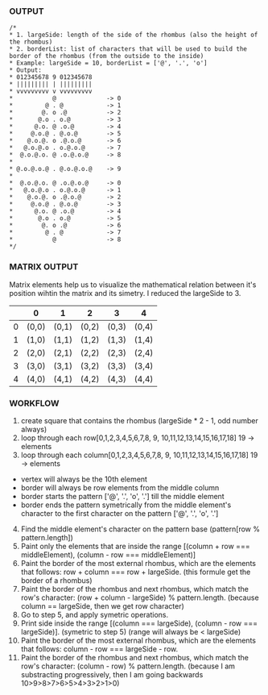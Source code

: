### OUTPUT
```
/*
* 1. largeSide: length of the side of the rhombus (also the height of the rhombus)
* 2. borderList: list of characters that will be used to build the border of the rhombus (from the outside to the inside)
* Example: largeSide = 10, borderList = ['@', '.', 'o']
* Output:
* 012345678 9 012345678
* ||||||||| | |||||||||
* vvvvvvvvv v vvvvvvvvv
*           @              -> 0
*         @ . @            -> 1
*        @. o .@           -> 2
*       @.o . o.@          -> 3
*      @.o. @ .o.@         -> 4
*     @.o.@ . @.o.@        -> 5
*    @.o.@. o .@.o.@       -> 6
*   @.o.@.o . o.@.o.@      -> 7
*  @.o.@.o. @ .o.@.o.@     -> 8
*
* @.o.@.o.@ . @.o.@.o.@    -> 9
*
*  @.o.@.o. @ .o.@.o.@     -> 0
*   @.o.@.o . o.@.o.@      -> 1
*    @.o.@. o .@.o.@       -> 2
*     @.o.@ . @.o.@        -> 3
*      @.o. @ .o.@         -> 4
*       @.o . o.@          -> 5
*        @. o .@           -> 6
*         @ . @            -> 7
*           @              -> 8
*/
```

### MATRIX OUTPUT
Matrix elements help us to visualize the mathematical relation between it's position wihtin the matrix and its simetry.
I reduced the largeSide to 3.

|   | 0   | 1   | 2   | 3   | 4   |
|---|:---:|:---:|:---:|:---:|:---:|
| 0 | (0,0) | (0,1) | (0,2) | (0,3) | (0,4) |
| 1 | (1,0) | (1,1) | (1,2) | (1,3) | (1,4) |
| 2 | (2,0) | (2,1) | (2,2) | (2,3) | (2,4) |
| 3 | (3,0) | (3,1) | (3,2) | (3,3) | (3,4) |
| 4 | (4,0) | (4,1) | (4,2) | (4,3) | (4,4) |




### WORKFLOW

 1. create square that contains the rhombus (largeSide * 2 - 1, odd number always)
 2. loop through each row[0,1,2,3,4,5,6,7,8, 9, 10,11,12,13,14,15,16,17,18] 19 -> elements
 3. loop through each column[0,1,2,3,4,5,6,7,8, 9, 10,11,12,13,14,15,16,17,18] 19 -> elements
 - vertex will always be the 10th element
 - border will always be row elements from the middle column 
 - border starts the pattern ['@', '.', 'o', '.'] till the middle element
 - border ends the pattern symetrically from the middle element's character to the first character on the pattern ['@', '.', 'o', '.']
 4. Find the middle element's character on the pattern base (pattern[row % pattern.length])
 5. Paint only the elements that are inside the range [(column + row === middleElement), (column - row === middleElement)]
 6. Paint the border of the most external rhombus, which are the elements that follows: row + column === row + largeSide. (this formule get the border of a rhombus)
 7. Paint the border of the rhombus and next rhombus, which match the row's character: (row + column - largeSide) % pattern.length. (because column == largeSide, then we get row character)
 8. Go to step 5, and apply symetric operations.
 9. Print side inside the range [(column === largeSide), (column - row === largeSide)]. (symetric to step 5) (range will always be < largeSide)
 10. Paint the border of the most external rhombus, which are the elements that follows: column - row === largeSide - row.
 11. Paint the border of the rhombus and next rhombus, which match the row's character: (column - row) % pattern.length. (because I am substracting progressively, then I am going backwards 10>9>8>7>6>5>4>3>2>1>0)